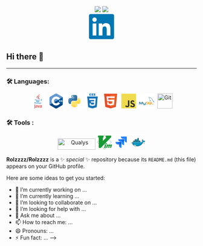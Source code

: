 
<!--add animation using share link from ghiphy-->
<div id="header" align="center">
  <img src="https://i.giphy.com/media/v1.Y2lkPTc5MGI3NjExYXl2OWxkNXBvZ3JyOWE3Y3BvN3Mxazlydmp6aDVhdnljOHk0ZmxwbCZlcD12MV9pbnRlcm5hbF9naWZfYnlfaWQmY3Q9cw/ta0ttSeDKuCsg/giphy.gif" width="300"/>
  <img src="https://i.giphy.com/media/v1.Y2lkPTc5MGI3NjExdmp6bGU0Yjc3bGx1YnptejRpd2c4cnJmNDA4cGczdnYxZ3dxMmJ2NCZlcD12MV9pbnRlcm5hbF9naWZfYnlfaWQmY3Q9cw/KwkcZeyMOsdoY/giphy.gif" width="500"/>
</div>

<!--My link to LINKEDIN -->
<div id="badges" align="center">
  <a href="My link hoes here">
    <img src="https://github.com/devicons/devicon/blob/master/icons/linkedin/linkedin-original.svg" width="70" height="70" alt="LinkedIn Badge"/>
  </a>
</div>

## Hi there 👋
---

### :hammer_and_wrench: Languages:
<div id="badges" align="center"> 
  <img src="https://github.com/devicons/devicon/blob/master/icons/java/java-original-wordmark.svg" title="Java" alt="Java" width="40" height="40"/>&nbsp;
  <img src="https://github.com/devicons/devicon/blob/master/icons/cplusplus/cplusplus-original.svg" title="C++" alt="React" width="40" height="40"/>&nbsp;
  <img src="https://github.com/devicons/devicon/blob/master/icons/python/python-original.svg" 
title="Python" alt="Spring" width="40" height="40"/>&nbsp;
  <img src="https://github.com/devicons/devicon/blob/master/icons/css3/css3-plain-wordmark.svg"  title="CSS3" alt="CSS" width="40" height="40"/>&nbsp;
  <img src="https://github.com/devicons/devicon/blob/master/icons/html5/html5-original.svg" title="HTML5" alt="HTML" width="40" height="40"/>&nbsp;
  <img src="https://github.com/devicons/devicon/blob/master/icons/javascript/javascript-original.svg" title="JavaScript" alt="JavaScript" width="40" height="40"/>&nbsp;
  <img src="https://github.com/devicons/devicon/blob/master/icons/mysql/mysql-original-wordmark.svg" title="MySQL"  alt="MySQL" width="40" height="40"/>&nbsp;
  <img src="https://upload.wikimedia.org/wikipedia/commons/2/26/Logo-Qualys.svg" title="Git" **alt="Git" width="40" height="40"/>
</div>

### :hammer_and_wrench: Tools :

<div id="badges" align="center"> 
  <img src="https://upload.wikimedia.org/wikipedia/commons/thumb/2/26/Logo-Qualys.svg/1024px-Logo-Qualys.svg.png" title="Qualys" **alt="Qualys" width="100" height="30"/>
  <img src="https://github.com/devicons/devicon/blob/master/icons/vim/vim-plain.svg" 
title="Vim" **alt="Vim" width="40" height="40"/>
  <img src="https://github.com/devicons/devicon/blob/master/icons/jira/jira-original.svg" title="Jira" **alt="Jira" width="40" height="40"/>
  <img src="https://github.com/devicons/devicon/blob/master/icons/docker/docker-original.svg" 
title="DOCKER" **alt="Docker" width="40" height="40"/>
</div>




**Rolzzzz/Rolzzzz** is a ✨ _special_ ✨ repository because its `README.md` (this file) appears on your GitHub profile.

Here are some ideas to get you started:

- 🔭 I’m currently working on ...
- 🌱 I’m currently learning ...
- 👯 I’m looking to collaborate on ...
- 🤔 I’m looking for help with ...
- 💬 Ask me about ...
- 📫 How to reach me: ...
- 😄 Pronouns: ...
- ⚡ Fun fact: ...
-->
